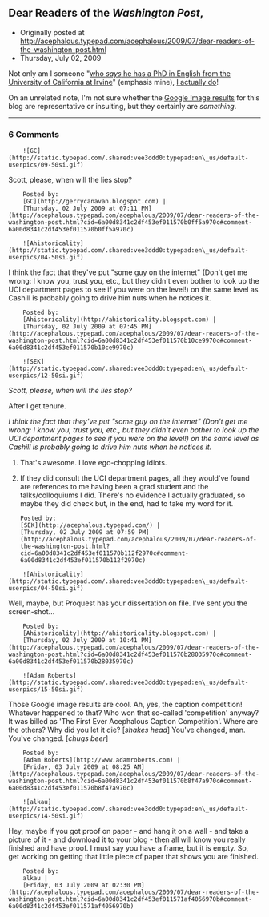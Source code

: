 ## Dear Readers of the <em>Washington Post</em>,

 * Originally posted at http://acephalous.typepad.com/acephalous/2009/07/dear-readers-of-the-washington-post.html
 * Thursday, July 02, 2009



Not only am I someone "[who _says_ he has a PhD in English from the University of California at Irvine](http://voices.washingtonpost.com/shortstack/2009/07/conservative\_author\_jack\_cashi.html)" (emphasis mine), [I actually do](http://acephalous.typepad.com/files/dissertationabstract.gif)!  

On an unrelated note, I'm not sure whether the [Google Image results](http://images.google.com/images?q=site:acephalous.typepad.com+acephalous) for this blog are representative or insulting, but they certainly are _something_.

		

* * *

### 6 Comments 

		

                
[]()

	

		![GC](http://static.typepad.com/.shared:vee3ddd0:typepad:en\_us/default-userpics/09-50si.gif)
	

	

		

Scott, please, when will the lies stop?

	

		Posted by:
		[GC](http://gerrycanavan.blogspot.com) |
		[Thursday, 02 July 2009 at 07:11 PM](http://acephalous.typepad.com/acephalous/2009/07/dear-readers-of-the-washington-post.html?cid=6a00d8341c2df453ef011570b0ff5a970c#comment-6a00d8341c2df453ef011570b0ff5a970c)

[]()

	

		![Ahistoricality](http://static.typepad.com/.shared:vee3ddd0:typepad:en\_us/default-userpics/04-50si.gif)
	

	

		

I think the fact that they've put "some guy on the internet" (Don't get me wrong: I know you, trust you, etc., but they didn't even bother to look up the UCI department pages to see if you were on the level!) on the same level as Cashill is probably going to drive him nuts when he notices it.

	

		Posted by:
		[Ahistoricality](http://ahistoricality.blogspot.com) |
		[Thursday, 02 July 2009 at 07:45 PM](http://acephalous.typepad.com/acephalous/2009/07/dear-readers-of-the-washington-post.html?cid=6a00d8341c2df453ef011570b10ce9970c#comment-6a00d8341c2df453ef011570b10ce9970c)

[]()

	

		![SEK](http://static.typepad.com/.shared:vee3ddd0:typepad:en\_us/default-userpics/12-50si.gif)
	

	

		

_Scott, please, when will the lies stop?_

After I get tenure.

_I think the fact that they've put "some guy on the internet" (Don't get me wrong: I know you, trust you, etc., but they didn't even bother to look up the UCI department pages to see if you were on the level!) on the same level as Cashill is probably going to drive him nuts when he notices it._

1.  That's awesome.  I love ego-chopping idiots.

2.  If they did consult the UCI department pages, all they would've found are references to me having been a grad student and the talks/colloquiums I did.  There's no evidence I actually graduated, so maybe they did check but, in the end, had to take my word for it.

	

		Posted by:
		[SEK](http://acephalous.typepad.com/) |
		[Thursday, 02 July 2009 at 07:59 PM](http://acephalous.typepad.com/acephalous/2009/07/dear-readers-of-the-washington-post.html?cid=6a00d8341c2df453ef011570b112f2970c#comment-6a00d8341c2df453ef011570b112f2970c)

[]()

	

		![Ahistoricality](http://static.typepad.com/.shared:vee3ddd0:typepad:en\_us/default-userpics/04-50si.gif)
	

	

		

Well, maybe, but Proquest has your dissertation on file. I've sent you the screen-shot...

	

		Posted by:
		[Ahistoricality](http://ahistoricality.blogspot.com) |
		[Thursday, 02 July 2009 at 10:41 PM](http://acephalous.typepad.com/acephalous/2009/07/dear-readers-of-the-washington-post.html?cid=6a00d8341c2df453ef011570b28035970c#comment-6a00d8341c2df453ef011570b28035970c)

[]()

	

		![Adam Roberts](http://static.typepad.com/.shared:vee3ddd0:typepad:en\_us/default-userpics/15-50si.gif)
	

	

		

Those Google image results are cool.  Ah, yes, the caption competition!  Whatever happened to that?  Who won that so-called 'competition' anyway?  It was billed as 'The First Ever Acephalous Caption Competition'.  Where are the others?  Why did you let it die?  [_shakes head_] You've changed, man.  You've changed.  [_chugs beer_]

	

		Posted by:
		[Adam Roberts](http://www.adamroberts.com) |
		[Friday, 03 July 2009 at 08:25 AM](http://acephalous.typepad.com/acephalous/2009/07/dear-readers-of-the-washington-post.html?cid=6a00d8341c2df453ef011570b8f47a970c#comment-6a00d8341c2df453ef011570b8f47a970c)

[]()

	

		![alkau](http://static.typepad.com/.shared:vee3ddd0:typepad:en\_us/default-userpics/14-50si.gif)
	

	

		

Hey, maybe if you got proof on paper - and hang it on a wall - and take a picture of it - and download it to your blog - then all will know you really finished and have proof.  I must say you have a frame, but it is empty.  So, get working on getting that little piece of paper that shows you are finished.

	

		Posted by:
		alkau |
		[Friday, 03 July 2009 at 02:30 PM](http://acephalous.typepad.com/acephalous/2009/07/dear-readers-of-the-washington-post.html?cid=6a00d8341c2df453ef011571af4056970b#comment-6a00d8341c2df453ef011571af4056970b)

		

        